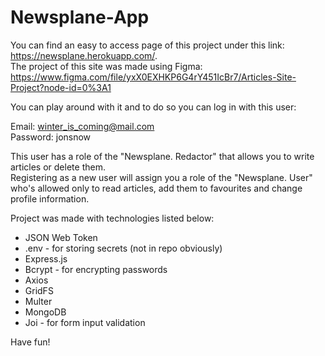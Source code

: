 # Newsplane-App

You can find an easy to access page of this project under this link: https://newsplane.herokuapp.com/. <br>
The project of this site was made using Figma: https://www.figma.com/file/yxX0EXHKP6G4rY451IcBr7/Articles-Site-Project?node-id=0%3A1

You can play around with it and to do so you can log in with this user:

Email: winter_is_coming@mail.com <br>
Password: jonsnow

This user has a role of the "Newsplane. Redactor" that allows you to write articles or delete them. <br>
Registering as a new user will assign you a role of the "Newsplane. User" who's allowed only to read articles, add them to favourites and change profile information.

Project was made with technologies listed below: <br>
  * JSON Web Token
  * .env - for storing secrets (not in repo obviously)
  * Express.js
  * Bcrypt - for encrypting passwords
  * Axios
  * GridFS
  * Multer
  * MongoDB
  * Joi - for form input validation

Have fun!
